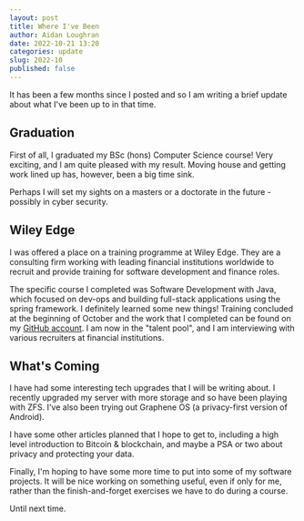 ```yaml
---
layout: post
title: Where I've Been
author: Aidan Loughran
date: 2022-10-21 13:20
categories: update
slug: 2022-10
published: false
---
```


It has been a few months since I posted and so I am writing a brief update about what I've been up to in that time.

## Graduation

First of all, I graduated my BSc (hons) Computer Science course! Very exciting, and I am quite pleased with my result. Moving house and getting work lined up has, however, been a big time sink.

Perhaps I will set my sights on a masters or a doctorate in the future - possibly in cyber security.

## Wiley Edge

I was offered a place on a training programme at Wiley Edge. They are a consulting firm working with leading financial institutions worldwide to recruit and provide training for software development and finance roles.

The specific course I completed was Software Development with Java, which focused on dev-ops and building full-stack applications using the spring framework. I definitely learned some new things! Training concluded at the beginning of October and the work that I completed can be found on my [GitHub account](https://github.com/aidlran/C299). I am now in the "talent pool", and I am interviewing with various recruiters at financial institutions.

## What's Coming

I have had some interesting tech upgrades that I will be writing about. I recently upgraded my server with more storage and so have been playing with ZFS. I've also been trying out Graphene OS (a privacy-first version of Android).

I have some other articles planned that I hope to get to, including a high level introduction to Bitcoin & blockchain, and maybe a PSA or two about privacy and protecting your data.

Finally, I'm hoping to have some more time to put into some of my software projects. It will be nice working on something useful, even if only for me, rather than the finish-and-forget exercises we have to do during a course.

Until next time.
